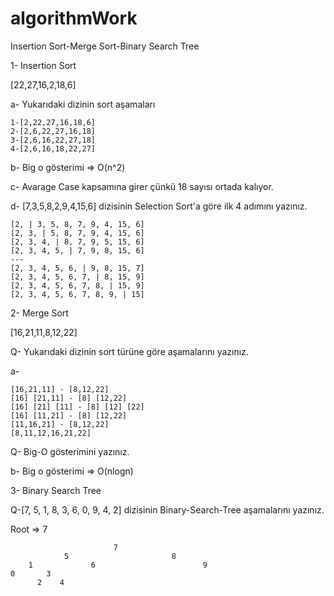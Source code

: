# algorithmWork
Insertion Sort-Merge Sort-Binary Search Tree

1- Insertion Sort

[22,27,16,2,18,6]

a- Yukarıdaki dizinin sort aşamaları

    1-[2,22,27,16,18,6]
    2-[2,6,22,27,16,18]
    3-[2,6,16,22,27,18]
    4-[2,6,16,18,22,27]

b- Big o gösterimi => O(n^2)

c- Avarage Case kapsamına girer çünkü 18 sayısı ortada kalıyor.

d- [7,3,5,8,2,9,4,15,6] dizisinin Selection Sort'a göre ilk 4 adımını yazınız.


    [2, | 3, 5, 8, 7, 9, 4, 15, 6]
    [2, 3, | 5, 8, 7, 9, 4, 15, 6]
    [2, 3, 4, | 8, 7, 9, 5, 15, 6]
    [2, 3, 4, 5, | 7, 9, 8, 15, 6]
    ---
    [2, 3, 4, 5, 6, | 9, 8, 15, 7]
    [2, 3, 4, 5, 6, 7, | 8, 15, 9]
    [2, 3, 4, 5, 6, 7, 8, | 15, 9]
    [2, 3, 4, 5, 6, 7, 8, 9, | 15]

2- Merge Sort

[16,21,11,8,12,22] 

Q- Yukarıdaki dizinin sort türüne göre aşamalarını yazınız.

a-
    
    [16,21,11] - [8,12,22]
    [16] [21,11] - [8] [12,22]
    [16] [21] [11] - [8] [12] [22]
    [16] [11,21] - [8] [12,22]
    [11,16,21] - [8,12,22]
    [8,11,12,16,21,22]

Q- Big-O gösterimini yazınız.

b- Big o gösterimi => O(nlogn)

3- Binary Search Tree

Q-[7, 5, 1, 8, 3, 6, 0, 9, 4, 2] dizisinin Binary-Search-Tree aşamalarını yazınız.

Root => 7

                           7
                5                       8  
        1             6                        9
    0       3    
          2    4

